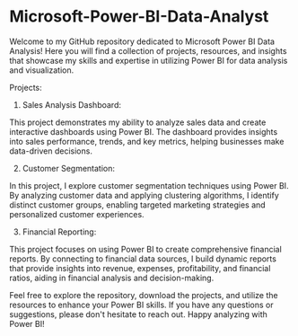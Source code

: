 # Microsoft-Power-BI-Data-Analyst
Welcome to my GitHub repository dedicated to Microsoft Power BI Data Analysis! Here you will find a collection of projects, resources, and insights that showcase my skills and expertise in utilizing Power BI for data analysis and visualization.

Projects:


1. Sales Analysis Dashboard:


This project demonstrates my ability to analyze sales data and create interactive dashboards using Power BI. The dashboard provides insights into sales performance, trends, and key metrics, helping businesses make data-driven decisions.


2. Customer Segmentation:


In this project, I explore customer segmentation techniques using Power BI. By analyzing customer data and applying clustering algorithms, I identify distinct customer groups, enabling targeted marketing strategies and personalized customer experiences.


3. Financial Reporting:


This project focuses on using Power BI to create comprehensive financial reports. By connecting to financial data sources, I build dynamic reports that provide insights into revenue, expenses, profitability, and financial ratios, aiding in financial analysis and decision-making.


Feel free to explore the repository, download the projects, and utilize the resources to enhance your Power BI skills. If you have any questions or suggestions, please don't hesitate to reach out. Happy analyzing with Power BI!


